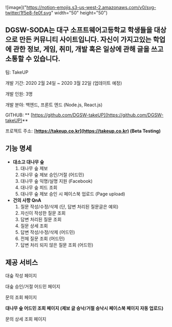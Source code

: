 ![image]("https://notion-emojis.s3-us-west-2.amazonaws.com/v0/svg-twitter/1f5e8-fe0f.svg" width="50" height="50")

## DGSW-SODA는 대구 소프트웨어고등학교 학생들을 대상으로 만든 커뮤니티 사이트입니다. 자신이 가지고있는 학업에 관한 정보, 게임, 취미, 개발 혹은 일상에 관해 글을 쓰고 소통할 수 있습니다.

팀: TakeUP

개발 기간:  2020 2월 24일 ~ 2020 3월 22일 (업데이트 예정)

개발 인원: 3명

개발 분야: 백엔드, 프론트 엔드 (Node.js, React.js)

GITHUB: ** [](https://github.com/MDEV-DGSW/DodamDodam_DID_Server)[https://github.com/DGSW-takeUP](https://github.com/DGSW-takeUP)**

프로젝트 주소:  [**https://takeup.co.kr](https://takeup.co.kr) (Beta Testing)**

## 기능 명세

- **대소고 대나무 숲**
    1. 대나무 숲 제보
    2. 대나무 숲 제보 승인/거절 (어드민)
    3. 대나무 숲 익명/실명 지원 (Facebook)
    4. 대나무 숲 피드 조회
    5. 대나무 숲 제보 승인 시 페이스북 업로드 (Page upload)
- **건의 사항 QnA**
    1. 질문 작성/수정/삭제 (단, 답변 처리된 질문글은 예외)
    2. 자신이 작성한 질문 조회
    3. 답변 처리된 질문 조회
    4. 질문 상세 조회
    5. 답변 작성/수정/삭제 (어드민)
    6. 전체 질문 조회 (어드민)
    7. 답변 처리 되지 않은 질문 조회 (어드민)

## 제공 서비스

대숲 작성 페이지


대숲 승인/거절 어드민 페이지

문의 조회 페이지

**대나무 숲 어드민 조회 페이지 (제보 글 승낙/거절 승낙시 페이스북 페이지 자동 업로드)**

문의 상세 조회 페이지

